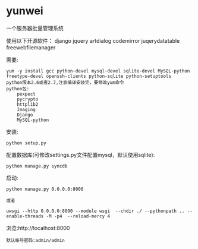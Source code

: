 yunwei
======================

一个服务器批量管理系统


使用以下开源软件：
django
jquery
artdialog
codemirror
juqerydatatable
freewebfilemanager


需要:

    yum -y install gcc python-devel mysql-devel sqlite-devel MySQL-python freetype-devel openssh-clients python-sqlite python-setuptools
    python版本2.6或者2.7,注意编译安装完，要修改yum命令
    python包:
	    pexpect
	    pycrypto
	    httplib2
	    Imaging
	    Django
	    MySQL-python
安装:
    
    python setup.py
    
配置数据库(可修改settings.py文件配置mysql，默认使用sqlite):

   
    python manage.py syncdb
    
启动:

    python manage.py 0.0.0.0:8000
    
    或者

    uwsgi --http 0.0.0.0:8000 --module wsgi  --chdir ./ --pythonpath .. --enable-threads -M -p4  --reload-mercy 4

浏览:http://localhost:8000

    默认帐号密码:admin/admin


    

